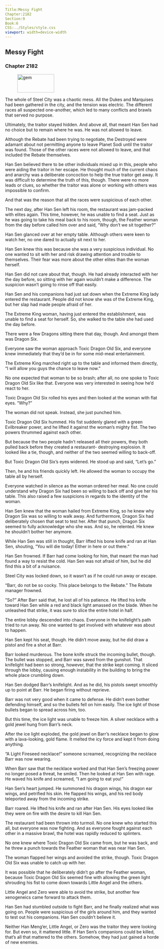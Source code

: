 ```yaml
---
Title:Messy Fight 
Chapter:2182 
Section:9 
Book:6 
CSS:../Styles/style.css 
viewport: width=device-width
---
```

  
## Messy Fight
### Chapter 2182
  
<figure>
	<img src="../Images/gem.gif" alt="gem" id="gem" width="120" height="60" />
</figure>
  

  
The whole of Steel City was a chaotic mess. All the Dukes and Marquises had been gathered in the city, and the tension was electric. The different races all suspected one-another, which led to many conflicts and brawls that served no purpose.

Ultimately, the traitor stayed hidden. And above all, that meant Han Sen had no choice but to remain where he was. He was not allowed to leave.

Although the Rebate had been trying to negotiate, the Destroyed were adamant about not permitting anyone to leave Planet Sodi until the traitor was found. Those of the other races were not allowed to leave, and that included the Rebate themselves.

Han Sen believed there to be other individuals mixed up in this, people who were aiding the traitor in her escape. He thought much of the current chaos and anarchy was a deliberate concoction to help the true traitor get away. It was difficult to determine the truth of this, though. There were no more leads or clues, so whether the traitor was alone or working with others was impossible to confirm.

And that was the reason that all the races were suspicious of each other.

The next day, after Han Sen left his room, the restaurant was jam-packed with elites again. This time, however, he was unable to find a seat. Just as he was going to take his meal back to his room, though, the Feather woman from the day before called him over and said, “Why don’t we sit together?”

Han Sen glanced over at her empty table. Although others were keen to watch her, no one dared to actually sit next to her.

Han Sen knew this was because she was a very suspicious individual. No one wanted to sit with her and risk drawing attention and trouble to themselves. Their fear was more about the other elites than the woman herself.

Han Sen did not care about that, though. He had already interacted with her the day before, so sitting with her again wouldn’t make a difference. The suspicion wasn’t going to rinse off that easily.

Han Sen and his companions had just sat down when the Extreme King lady entered the restaurant. People did not know she was of the Extreme King, but her slap had made people afraid of her.

The Extreme King woman, having just entered the establishment, was unable to find a seat for herself. So, she walked to the table she had used the day before.

There were a few Dragons sitting there that day, though. And amongst them was Dragon Six.

Everyone saw the woman approach Toxic Dragon Old Six, and everyone knew immediately that they’d be in for some mid-meal entertainment.

The Extreme King marched right up to the table and informed them directly, “I will allow you guys the chance to leave now.”

No one expected that woman to be so brash; after all, no one spoke to Toxic Dragon Old Six like that. Everyone was very interested in seeing how he’d react to her.

Toxic Dragon Old Six rolled his eyes and then looked at the woman with flat eyes. “Why?”

The woman did not speak. Instead, she just punched him.

Toxic Dragon Old Six hummed. His fist suddenly glared with a green Evilbreaker power, and he lifted it against the woman’s mighty fist. The two powers thrummed against each other.

But because the two people hadn’t released all their powers, they both pulled back before they created a restaurant- destroying explosion. It looked like a tie, though, and neither of the two seemed willing to back-off.

But Toxic Dragon Old Six’s eyes widened. He stood up and said, “Let’s go.”

Then, he and his friends quickly left. He allowed the woman to occupy the table all by herself.

Everyone watched in silence as the woman ordered her meal. No one could understand why Dragon Six had been so willing to back off and give her his table. This also raised a few suspicions in regards to the identity of the woman.

Han Sen knew that the woman hailed from Extreme King, so he knew why Dragon Six was so willing to walk away. And furthermore, Dragon Six had deliberately chosen that seat to test her. After that punch, Dragon Six seemed to fully acknowledge who she was. And so, he relented. He knew he shouldn’t bother her anymore.

While Han Sen was still in thought, Barr lifted his bone knife and ran at Han Sen, shouting, “You will die today! Either in here or out there.”

Han Sen frowned. If Barr had come looking for him, that meant the man had found a way to resist the cold. Han Sen was not afraid of him, but he did find this a bit of a nuisance.

Steel City was locked down, so it wasn’t as if he could run away or escape.

“Barr, do not be so cocky. This place belongs to the Rebate.” The Rebate manager frowned.

“So?” After Barr said that, he lost all of his patience. He lifted his knife toward Han Sen while a red and black light amassed on the blade. When he unleashed that strike, it was sure to slice the entire hotel in half.

The entire lobby descended into chaos. Everyone in the knifelight’s path tried to run away. No one wanted to get involved with whatever was about to happen.

Han Sen kept his seat, though. He didn’t move away, but he did draw a pistol and fire a shot at Barr.

Barr looked murderous. The bone knife struck the incoming bullet, though. The bullet was stopped, and Barr was saved from the gunshot. That knifelight had been so strong, however, that the strike kept coming. It sliced through the lobby, causing enough instability in the building to bring the whole place crumbling down.

Han Sen dodged Barr’s knifelight. And as he did, his pistols swept smoothly up to point at Barr. He began firing without reprieve.

Barr was not very good when it came to defense. He didn’t even bother defending himself, and so the bullets fell on him easily. The ice light of those bullets began to spread across him, too.

But this time, the ice light was unable to freeze him. A silver necklace with a gold jewel hung from Barr’s neck.

After the ice light exploded, the gold jewel on Barr’s necklace began to glow with a lava-looking, gold flame. It melted the icy force and kept it from doing anything.

“A Light Fireseed necklace!” someone screamed, recognizing the necklace Barr was now wearing.

When Barr saw that the necklace worked and that Han Sen’s freezing power no longer posed a threat, he smiled. Then he looked at Han Sen with rage. He waved his knife and screamed, “I am going to eat you!”

Han Sen’s heart jumped. He summoned his dragon wings, his dragon ear wings, and petrified his skin. He flapped his wings, and his red body teleported away from the incoming strike.

Barr roared. He lifted his knife and ran after Han Sen. His eyes looked like they were on fire with the desire to kill Han Sen.

The restaurant had been thrown into turmoil. No one knew who started this all, but everyone was now fighting. And as everyone fought against each other in a massive brawl, the hotel was rapidly reduced to splinters.

No one knew where Toxic Dragon Old Six came from, but he was back, and he threw a punch towards the Feather woman that was near Han Sen.

The woman flapped her wings and avoided the strike, though. Toxic Dragon Old Six was unable to catch up with her.

It was possible that he deliberately didn’t go after the Feather woman, because Toxic Dragon Old Six seemed fine with allowing the green light shrouding his fist to come down towards Little Angel and the others.

Little Angel and Zero were able to avoid the strike, but another few xenogeneics came forward to attack them.

Han Sen had stumbled outside to fight Barr, and he finally realized what was going on. People were suspicious of the girls around him, and they wanted to test out his companions. Han Sen couldn’t believe it.

Neither Han Meng’er, Little Angel, or Zero was the traitor they were looking for. But even so, it mattered little. If Han Sen’s companions could be killed, that’s all that mattered to the others. Somehow, they had just gained a horde of new enemies.